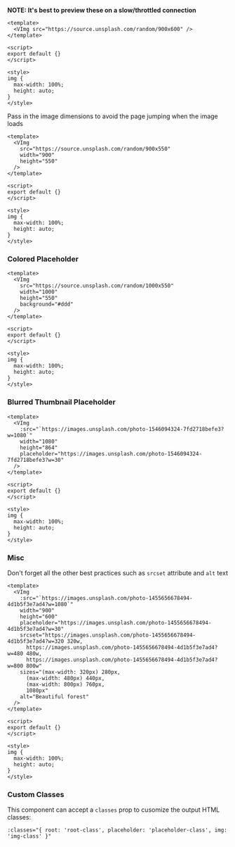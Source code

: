 **NOTE: It's best to preview these on a slow/throttled connection**

```vue
<template>
  <VImg src="https://source.unsplash.com/random/900x600" />
</template>

<script>
export default {}
</script>

<style>
img {
  max-width: 100%;
  height: auto;
}
</style>
```

Pass in the image dimensions to avoid the page jumping when the image loads

```vue
<template>
  <VImg
    src="https://source.unsplash.com/random/900x550"
    width="900"
    height="550"
  />
</template>

<script>
export default {}
</script>

<style>
img {
  max-width: 100%;
  height: auto;
}
</style>
```

### Colored Placeholder

```vue
<template>
  <VImg
    src="https://source.unsplash.com/random/1000x550"
    width="1000"
    height="550"
    background="#ddd"
  />
</template>

<script>
export default {}
</script>

<style>
img {
  max-width: 100%;
  height: auto;
}
</style>
```

### Blurred Thumbnail Placeholder

```vue
<template>
  <VImg
    :src="`https://images.unsplash.com/photo-1546094324-7fd2718befe3?w=1080`"
    width="1080"
    height="864"
    placeholder="https://images.unsplash.com/photo-1546094324-7fd2718befe3?w=30"
  />
</template>

<script>
export default {}
</script>

<style>
img {
  max-width: 100%;
  height: auto;
}
</style>
```

### Misc

Don't forget all the other best practices such as `srcset` attribute and `alt` text

```vue
<template>
  <VImg
    :src="`https://images.unsplash.com/photo-1455656678494-4d1b5f3e7ad4?w=1080`"
    width="900"
    height="600"
    placeholder="https://images.unsplash.com/photo-1455656678494-4d1b5f3e7ad4?w=30"
    srcset="https://images.unsplash.com/photo-1455656678494-4d1b5f3e7ad4?w=320 320w,
      https://images.unsplash.com/photo-1455656678494-4d1b5f3e7ad4?w=480 480w,
      https://images.unsplash.com/photo-1455656678494-4d1b5f3e7ad4?w=800 800w"
    sizes="(max-width: 320px) 280px,
      (max-width: 480px) 440px,
      (max-width: 800px) 760px,
      1080px"
    alt="Beautiful forest"
  />
</template>

<script>
export default {}
</script>

<style>
img {
  max-width: 100%;
  height: auto;
}
</style>
```

### Custom Classes

This component can accept a `classes` prop to cusomize the output HTML classes:

```
:classes="{ root: 'root-class', placeholder: 'placeholder-class', img: 'img-class' }"
```
